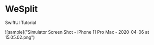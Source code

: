 # WeSplit
SwiftUI Tutorial


![sample]("Simulator Screen Shot - iPhone 11 Pro Max - 2020-04-06 at 15.05.02.png")

